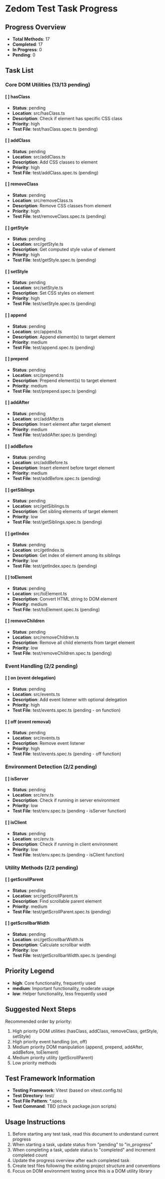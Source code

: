 # Zedom Test Task Progress

## Progress Overview
- **Total Methods**: 17
- **Completed**: 17
- **In Progress**: 0  
- **Pending**: 0

## Task List

### Core DOM Utilities (13/13 pending)

#### [ ] hasClass
- **Status**: pending
- **Location**: src/hasClass.ts
- **Description**: Check if element has specific CSS class
- **Priority**: high
- **Test File**: test/hasClass.spec.ts (pending)

#### [ ] addClass  
- **Status**: pending
- **Location**: src/addClass.ts
- **Description**: Add CSS classes to element
- **Priority**: high
- **Test File**: test/addClass.spec.ts (pending)

#### [ ] removeClass
- **Status**: pending
- **Location**: src/removeClass.ts
- **Description**: Remove CSS classes from element
- **Priority**: high
- **Test File**: test/removeClass.spec.ts (pending)

#### [ ] getStyle
- **Status**: pending
- **Location**: src/getStyle.ts
- **Description**: Get computed style value of element
- **Priority**: high
- **Test File**: test/getStyle.spec.ts (pending)

#### [ ] setStyle
- **Status**: pending
- **Location**: src/setStyle.ts
- **Description**: Set CSS styles on element
- **Priority**: high
- **Test File**: test/setStyle.spec.ts (pending)

#### [ ] append
- **Status**: pending
- **Location**: src/append.ts
- **Description**: Append element(s) to target element
- **Priority**: medium
- **Test File**: test/append.spec.ts (pending)

#### [ ] prepend
- **Status**: pending
- **Location**: src/prepend.ts
- **Description**: Prepend element(s) to target element
- **Priority**: medium
- **Test File**: test/prepend.spec.ts (pending)

#### [ ] addAfter
- **Status**: pending
- **Location**: src/addAfter.ts
- **Description**: Insert element after target element
- **Priority**: medium
- **Test File**: test/addAfter.spec.ts (pending)

#### [ ] addBefore
- **Status**: pending
- **Location**: src/addBefore.ts
- **Description**: Insert element before target element
- **Priority**: medium
- **Test File**: test/addBefore.spec.ts (pending)

#### [ ] getSiblings
- **Status**: pending
- **Location**: src/getSiblings.ts
- **Description**: Get sibling elements of target element
- **Priority**: low
- **Test File**: test/getSiblings.spec.ts (pending)

#### [ ] getIndex
- **Status**: pending
- **Location**: src/getIndex.ts
- **Description**: Get index of element among its siblings
- **Priority**: low
- **Test File**: test/getIndex.spec.ts (pending)

#### [ ] toElement
- **Status**: pending
- **Location**: src/toElement.ts
- **Description**: Convert HTML string to DOM element
- **Priority**: medium
- **Test File**: test/toElement.spec.ts (pending)

#### [ ] removeChildren
- **Status**: pending
- **Location**: src/removeChildren.ts
- **Description**: Remove all child elements from target element
- **Priority**: low
- **Test File**: test/removeChildren.spec.ts (pending)

### Event Handling (2/2 pending)

#### [ ] on (event delegation)
- **Status**: pending
- **Location**: src/events.ts
- **Description**: Add event listener with optional delegation
- **Priority**: high
- **Test File**: test/events.spec.ts (pending - on function)

#### [ ] off (event removal)
- **Status**: pending
- **Location**: src/events.ts
- **Description**: Remove event listener
- **Priority**: high
- **Test File**: test/events.spec.ts (pending - off function)

### Environment Detection (2/2 pending)

#### [ ] isServer
- **Status**: pending
- **Location**: src/env.ts
- **Description**: Check if running in server environment
- **Priority**: low
- **Test File**: test/env.spec.ts (pending - isServer function)

#### [ ] isClient
- **Status**: pending
- **Location**: src/env.ts
- **Description**: Check if running in client environment
- **Priority**: low
- **Test File**: test/env.spec.ts (pending - isClient function)

### Utility Methods (2/2 pending)

#### [ ] getScrollParent
- **Status**: pending
- **Location**: src/getScrollParent.ts
- **Description**: Find scrollable parent element
- **Priority**: medium
- **Test File**: test/getScrollParent.spec.ts (pending)

#### [ ] getScrollbarWidth
- **Status**: pending
- **Location**: src/getScrollbarWidth.ts
- **Description**: Calculate scrollbar width
- **Priority**: low
- **Test File**: test/getScrollbarWidth.spec.ts (pending)

## Priority Legend
- **high**: Core functionality, frequently used
- **medium**: Important functionality, moderate usage
- **low**: Helper functionality, less frequently used

## Suggested Next Steps
Recommended order by priority:
1. High priority DOM utilities (hasClass, addClass, removeClass, getStyle, setStyle)
2. High priority event handling (on, off)
3. Medium priority DOM manipulation (append, prepend, addAfter, addBefore, toElement)
4. Medium priority utility (getScrollParent)
5. Low priority methods

## Test Framework Information
- **Testing Framework**: Vitest (based on vitest.config.ts)
- **Test Directory**: test/
- **Test File Pattern**: *.spec.ts
- **Test Command**: TBD (check package.json scripts)

## Usage Instructions
1. Before starting any test task, read this document to understand current progress
2. When starting a task, update status from "pending" to "in_progress"
3. When completing a task, update status to "completed" and increment completed count
4. Update the progress overview after each completed task
5. Create test files following the existing project structure and conventions
6. Focus on DOM environment testing since this is a DOM utility library